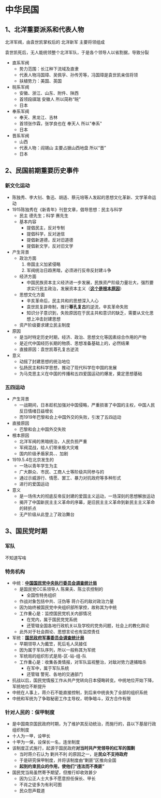 # 中华民国

## 1、北洋重要派系和代表人物

北洋军阀，由袁世凯掌权后的 北洋新军 主要将领组成

袁世凯死后，无人能统领整个北洋军队，于是各个领导人以省割据，导致分裂

- 直系军阀
  - 势力范围：长江种下流域及直隶
  - 代表人物冯国璋、吴佩孚、孙传芳等，冯国璋是袁世凯亲信将领
  - 扶植势力：美国、英国
- 皖系军阀
  - 安徽、浙江、山东、附件、陕西
  - 首领段祺瑞  安徽人  所以简称“皖”
  - 日本
- 奉系军阀
  - 奉天、黑龙江、吉林
  - 首领张作霖，张学良也在  奉天人  所以"奉系"
  - 日本
- 晋系军阀
  - 山西
  - 代表人物：阎锡山  主要占据山西地盘  所以“晋”
  - 日本

## 2、民国前期重要历史事件

### 新文化运动

- 陈独秀、李大钊、鲁迅、胡适、蔡元培等人发起的思想文化革新、文学革命运动
- 1915陈独秀在《新青年》刊登文章，倡导思想：民主与科学
  - 民主 德先生；科学 赛先生
  - 基本内容
    - 提倡民主，反对专制
    - 提倡科学，反对迷信
    - 提倡新道德，反对旧道德
    - 提倡新文学，反对旧文学
- 产生背景
  - 政治方面
    1. 帝国主义加紧侵略
    2. 军阀统治日趋黑暗，必须进行反帝反封建斗争
  - 经济方面
    - 中国民族资本主义经济进一步发展，民族资产阶级力量壮大，强烈要求实行民主政治，发展资本主义（**<u>这个是根本原因</u>**）
  - 思想文化方面
    - 辛亥革命后，民主共和的思想深入人心
    - 袁世凯复辟帝制，推行**尊孔复古**的逆流，辛亥革命失败
    - 知识分子意识到，失败原因在于民主共和意识的缺乏，需要从文化思想上冲击封建思想
  - 资产阶级要求建立民主制度
- 原因
  - 是当时特定历史时期，经济、政治、思想文化等因素综合作用的产物
  - 是近代中国经历长期的物质、思想准备基础上的，必然结果
  - 直接原因：袁世凯尊孔复古逆流
- 意义
  - 动摇了封建思想的统治地位
  - 弘扬民主和科学思想，推动了现代科学在中国的发展
  - 为马克思主义在中国的传播和五四爱国运动的爆发，奠定思想基础

### 五四运动

- 产生背景
  - 一战期间，日本趁机加强对中国侵略，严重损害了中国的主权，中国人民反日情绪日益增长
  - 而1919年巴黎和会上中国外交的失败，引发了五四运动
- 直接原因
  - 巴黎和会上中国外交失败
- 根本原因
  - 北洋军阀的黑暗统治，人民负担严重
  - 军阀混战，给人们带来极大灾难
  - 国内阶级矛盾家具、、加剧
- 1919.5.4在北京发生的
  - 一场以青年学生为主
  - 广大群众、市民、工商人士等阶级共同参与的
  - 通过示威游行、情愿、罢工、暴力对抗政府等多种形式
  - 进行的爱国运动
- 意义
  - 是一场伟大的彻底反帝反封建的爱国主义运动，一场深刻的思想解放运动
  - 揭开了中国新民主主义革命的序幕，是旧民主主义革命到新民主主义革命的转折点
  - 无产阶级从此登上了政治舞台

## 3、国民党时期

### 军队

不知道写啥

### 特务机构

- 中统：**<u>中国国民党中央执行委员会调查统计局</u>**
  - 是国民党CC系领导人 陈果夫、陈立农控制的
    - 全国性特务组织
  - 作战对象包括中共、汪伪等 蒋介石的敌对政治力量
  - 因为始终被国民党中央组织部所掌控，故称其为中统
  - 工作重心是：监控国民党机关内部情况
    - 在党内，属于国民党党系统
    - 还管辖全国各地行政机关以及学校的党务问题，社会上的教化舆论
  - 此外对于社会舆论、思想言论也有监控责任
- 军统：**<u>国民政府军事委员会调查统计局</u>**
  - 早期领导人为戴笠，死后毛人凤接任
  - 因为属于军队序列，所以一般称其为军统
  - 军统局的组织形式是局-区-站-组-队
  - 工作重心是：收集各类情报，对军队监视整治，对敌对势力逮捕暗杀
    - 在军中，属于军队系统
    - 还管辖 警宪、各地的交通部门
- 抗战以后，国民党情报工作从共产党转向日本侵略转变。中统地位开始下降，军统地位不断提升
- 中统在人事上，蒋介石不能直接控制，到后来中统丧失了全部的组织系统
- 中统和军统为了争取秘密工作主导权，明争暗斗，双方合作有限

### 针对人民的：保甲制度

- 是中国南京国民政府时期，为了维护其反动统治，而施行的，县以下基层行政组织制度
- 十人为一甲，设甲长
- 十甲为一保，设保长一名，连坐制度
- 该制度正式施行，起源于国民政府**对当时共产党领导的红军的围剿**
  - 当时蒋介石认为 剿共不利 的原因之一，是**民众不支持政府**
  - 于是研究保甲制度，并将该制度由“剿匪”区推向全国
  - **起到约束民众的作用，使他们“违法而不畏匪”**
- 国民党当局虽然寄予期望，但推行却收效甚少
  - 因为公正人士大多不愿意担任保长、甲长
  - 不肖之徒多为有利可图
  - 民众怨声载道